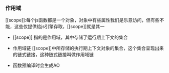 ### 作用域
[[scope]]:每个js函数都是一个对象，对象中有些属性我们是乐意访问，但有些不能，这些仅提供给js引擎存取，[[scope]]就是其一

- [[scope]]
指的是作用域，其中存储了运行期上下文的集合

- 作用域链
[[scope]]中所存储的执行期上下文对象的集合，这个集合呈现出来的链式链接，这种链式链接叫做作用域链

- 函数预编译时会生成AO

